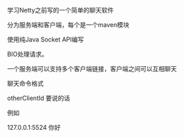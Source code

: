 学习Netty之前写的一个简单的聊天软件

分为服务端和客户端，每个是一个maven模块

使用纯Java Socket API编写

BIO处理请求。

一个服务端可以支持多个客户端链接，客户端之间可以互相聊天

聊天命令格式

otherClientId 要说的话

例如

127.0.0.1:5524 你好
